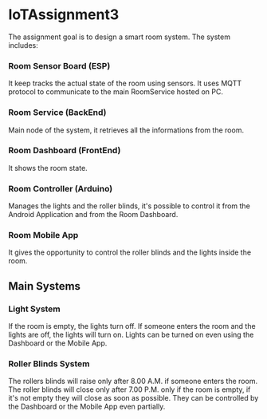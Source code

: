 # IoTAssignment3
The assignment goal is to design a smart room system.
The system includes:

### Room Sensor Board (ESP)
It keep tracks the actual state of the room using sensors.
It uses MQTT protocol to communicate to the main RoomService hosted on PC.

### Room Service (BackEnd)
Main node of the system, it retrieves all the informations from the room.

### Room Dashboard (FrontEnd)
It shows the room state.

### Room Controller (Arduino)
Manages the lights and the roller blinds, it's possible to control it from the Android Application and from the Room Dashboard.

### Room Mobile App
It gives the opportunity to control the roller blinds and the lights inside the room.


## Main Systems

### Light System
If the room is empty, the lights turn off.
If someone enters the room and the lights are off, the lights will turn on.
Lights can be turned on even using the Dashboard or the Mobile App.

### Roller Blinds System
The rollers blinds will raise only after 8.00 A.M. if someone enters the room.
The roller blinds will close only after 7.00 P.M. only if the room is empty, if it's not empty they will close as soon as possible.
They can be controlled by the Dashboard or the Mobile App even partially.

